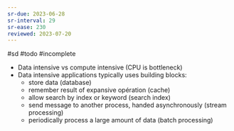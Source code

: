 ```yaml
---
sr-due: 2023-06-28
sr-interval: 29
sr-ease: 230
reviewed: 2023-07-20
---
```


#sd #todo #incomplete

- Data intensive vs compute intensive (CPU is bottleneck)
- Data intensive applications typically uses building blocks:
  - store data (database)
  - remember result of expansive opération (cache)
  - allow search by index or keyword (search index)
  - send message to another process, handed asynchronously (stream processing)
  - periodically process a large amount of data (batch processing)
